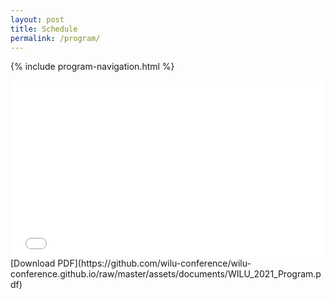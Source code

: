 ```yaml
---
layout: post
title: Schedule
permalink: /program/
---
```


{% include program-navigation.html %}


<div style="position:relative;padding-top:56.25%;">
<iframe src="//docs.google.com/viewer?url=https://github.com/wilu-conference/wilu-conference.github.io/raw/master/assets/documents/WILU_2021_Program.pdf?dl=0&hl=en_US&embedded=true" class="gde-frame" style="position:absolute;top:0;left:0;width:100%;height:100%;border:none;" scrolling="no"></iframe>
</div>
[Download PDF](https://github.com/wilu-conference/wilu-conference.github.io/raw/master/assets/documents/WILU_2021_Program.pdf)
<br>
